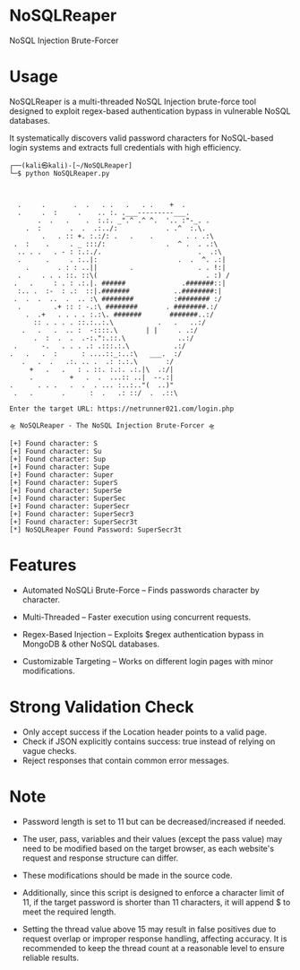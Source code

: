 # NoSQLReaper

NoSQL Injection Brute-Forcer

# Usage

NoSQLReaper is a multi-threaded NoSQL Injection brute-force tool designed to exploit regex-based authentication bypass in vulnerable NoSQL databases.

It systematically discovers valid password characters for NoSQL-based login systems and extracts full credentials with high efficiency.

                                                                                                                                                                                                                                                
    ┌──(kali㉿kali)-[~/NoSQLReaper]
    └─$ python NoSQLReaper.py



      .     .       .  .   . .   .   . .    +  .
      .     .  :     .    .. :. .___---------___.
           .  .   .    .  :.:. _".^ .^ ^.  '.. :"-_. .
        .  :       .  .  .:../:            . .^  :.\.
            .   . :: +. :.:/: .   .    .        . . .:\
     .  :    .     . _ :::/:               .  ^ .  . .:\
      .. . .   . - : :.:./.                        .  .:\
      .      .     . :..|:                    .  .  ^. .:|
        .       . : : ..||        .                . . !:|
      .     . . . ::. ::\(                           . :) /
     .   .     : . : .:.|. ######              .#######::|
      :.. .  :-  : .:  ::|.#######           ..########:|
     .  .  .  ..  .  .. :\ ########          :######## :/
      .        .+ :: : -.:\ ########       . ########.:/
        .  .+   . . . . :.:\. #######       #######..:/
          :: . . . . ::.:..:.\           .   .   ..:/
       .   .   .  .. :  -::::.\       | |     . .:/
          .  :  .  .  .-:.":.::.\             ..:/
     .      -.   . . . .: .:::.:.\           .:/
    .   .   .  :      : ....::_:..:\   ___.  :/
       .   .  .   .:. .. .  .: :.:.\       :/
         +   .   .   : . ::. :.:. .:.|\  .:/|
         .         +   .  .  ...:: ..|  --.:|
    .      . . .   .  .  . ... :..:.."(  ..)"
     .   .       .      :  .   .: ::/  .  .::\

    Enter the target URL: https://netrunner021.com/login.php

    🛸 NoSQLReaper - The NoSQL Injection Brute-Forcer 🛸

    [+] Found character: S
    [+] Found character: Su
    [+] Found character: Sup
    [+] Found character: Supe
    [+] Found character: Super
    [+] Found character: SuperS
    [+] Found character: SuperSe
    [+] Found character: SuperSec
    [+] Found character: SuperSecr
    [+] Found character: SuperSecr3
    [+] Found character: SuperSecr3t
    [*] NoSQLReaper Found Password: SuperSecr3t


# Features

- Automated NoSQLi Brute-Force – Finds passwords character by character.

- Multi-Threaded – Faster execution using concurrent requests.

- Regex-Based Injection – Exploits $regex authentication bypass in MongoDB & other NoSQL databases.

- Customizable Targeting – Works on different login pages with minor modifications.

# Strong Validation Check

- Only accept success if the Location header points to a valid page.
- Check if JSON explicitly contains success: true instead of relying on vague checks.
- Reject responses that contain common error messages.


# Note

- Password length is set to 11 but can be decreased/increased if needed.

- The user, pass, variables and their values (except the pass value) may need to be modified based on the target browser, as each website's request and response structure can differ.

- These modifications should be made in the source code.

- Additionally, since this script is designed to enforce a character limit of 11, if the target password is shorter than 11 characters, it will append $ to meet the required length.

- Setting the thread value above 15 may result in false positives due to request overlap or improper response handling, affecting accuracy. It is recommended to keep the thread count at a reasonable level to ensure reliable results.
